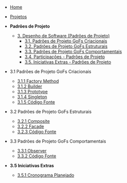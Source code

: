 <!-- docs/_sidebar.md -->

- [Home](/docs)
- [Projetos](/docs/Projeto/Projeto.md)

- **Padrões de Projeto**
  - [3. Desenho de Software (Padrões de Projeto)](/PadroesDeProjeto/3.PadroesDeProjeto.md)
    - [3.1. Padrões de Projeto GoFs Criacionais](/PadroesDeProjeto/3.1.GoFsCriacionais.md)
    - [3.2. Padrões de Projeto GoFs Estruturais](/PadroesDeProjeto/3.2.GoFsEstruturais.md)
    - [3.3. Padrões de Projeto GoFs Comportamentais](/PadroesDeProjeto/3.3.GoFsComportamentais.md)
    - [3.4. Participações - Padrões de Projeto](/PadroesDeProjeto/3.4.ParticipacoesPadroes.md)
    - [3.5. Iniciativas Extras - Padrões de Projeto](/PadroesDeProjeto/3.5.IniciativasExtras.md)
   
- 3.1 Padrões de Projeto GoFs Criacionais
    - [3.1.1 Factory Method](/PadroesDeProjeto/GoFsCriacionais/FactoryMethod.md)
    - [3.1.2 Builder](/PadroesDeProjeto/GoFsCriacionais/Builder.md)
    - [3.1.3 Prototype](/PadroesDeProjeto/GoFsCriacionais/Prototype.md)
    - [3.1.4 Singleton](/PadroesDeProjeto/GoFsCriacionais/Singleton.md)
    - [3.1.5 Código Fonte](/PadroesDeProjeto/GoFsCriacionais/CriacionalCodigoHospedado.md)
 

- 3.2 Padrões de Projeto GoFs Estruturais
    - [3.2.1 Composite](/PadroesDeProjeto/GoFsEstruturais/Composite.md)
    - [3.2.2 Facade](/PadroesDeProjeto/GoFsEstruturais/Facade.md)
    - [3.2.3 Código Fonte](/PadroesDeProjeto/GoFsEstruturais/EstruturaCodigoFonte.md)
   
- 3.3 Padrões de Projeto GoFs Comportamentais
    - [3.3.1 Observer](/PadroesDeProjeto/GoFsComportamentais/Observer.md)
    - [3.3.2 Código Fonte](/PadroesDeProjeto/GoFsComportamentais/ComportamentalCodigoFonte.md)

- **3.5 Iniciativas Extras** 
  - [3.5.1 Cronograma Planejado](/PadroesDeProjeto/IniciativasExtras/CronogramaPlanejado.md)
